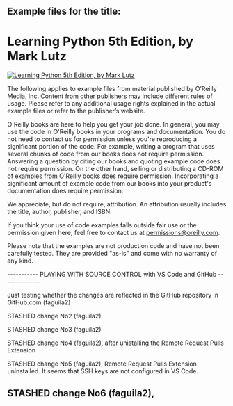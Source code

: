 ## Example files for the title:  
  
# Learning Python 5th Edition, by Mark Lutz
  
[![Learning Python 5th Edition, by Mark Lutz](https://github.com/faguila2/Learning-Python-5th-Edition/logo.png)](https://www.safaribooksonline.com/library/view/title/9781449355722//)
  
The following applies to example files from material published by O’Reilly Media, Inc. Content from other publishers may include different rules of usage. Please refer to any additional usage rights explained in the actual example files or refer to the publisher’s website.
  
O'Reilly books are here to help you get your job done. In general, you may use the code in O'Reilly books in your programs and documentation. You do not need to contact us for permission unless you're reproducing a significant portion of the code. For example, writing a program that uses several chunks of code from our books does not require permission. Answering a question by citing our books and quoting example code does not require permission. On the other hand, selling or distributing a CD-ROM of examples from O'Reilly books does require permission. Incorporating a significant amount of example code from our books into your product's documentation does require permission.
  
We appreciate, but do not require, attribution. An attribution usually includes the title, author, publisher, and ISBN.
  
If you think your use of code examples falls outside fair use or the permission given here, feel free to contact us at <permissions@oreilly.com>.
  
Please note that the examples are not production code and have not been carefully tested. They are provided "as-is" and come with no warranty of any kind.

----------- PLAYING WITH SOURCE CONTROL with VS Code and GitHub --------------

Just testing whether the changes are reflected in the GitHub repository in GitHub.com (faguila2)

STASHED change No2 (faguila2)

STASHED change No3 (faguila2)

STASHED change No4 (faguila2), after unistalling the Remote Request Pulls Extension

STASHED change No5 (faguila2), Remote Request Pulls Extension uninstalled. It seems that SSH keys are not configured in VS Code.

STASHED change No6 (faguila2),
-------------------------------------------------------------------------------